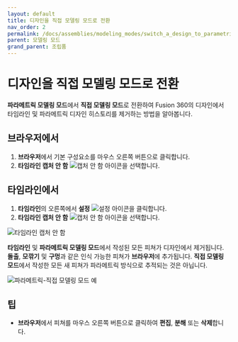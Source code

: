 ```yaml
---
layout: default
title: 디자인을 직접 모델링 모드로 전환
nav_order: 2
permalink: /docs/assemblies/modeling_modes/switch_a_design_to_parametric_modeling_mode
parent: 모델링 모드
grand_parent: 조립품
---
```

디자인을 직접 모델링 모드로 전환
==================

**파라메트릭 모델링 모드**에서 **직접 모델링 모드**로 전환하여 Fusion 360의 디자인에서 타임라인 및 파라메트릭 디자인 히스토리를 제거하는 방법을 알아봅니다.

브라우저에서
------

1.  **브라우저**에서 기본 구성요소를 마우스 오른쪽 버튼으로 클릭합니다.
2.  **타임라인 캡처 안 함** ![ 캡처 안 함 아이콘](https://help.autodesk.com/cloudhelp/KOR/Fusion-Assemble/images/icon/asm/do-not-capture-design-history.png)을 선택합니다.

타임라인에서
------

1.  **타임라인**의 오른쪽에서 **설정** ![설정 아이콘](https://help.autodesk.com/cloudhelp/KOR/Fusion-Assemble/images/icon/hig/settings.png)을 클릭합니다.
2.  **타임라인 캡처 안 함** ![ 캡처 안 함 아이콘](https://help.autodesk.com/cloudhelp/KOR/Fusion-Assemble/images/icon/asm/do-not-capture-design-history.png)을 선택합니다.

![타임라인 캡처 안 함](https://help.autodesk.com/cloudhelp/KOR/Fusion-Assemble/images/menu/do-not-capture-design-history.png)

**타임라인** 및 **파라메트릭 모델링 모드**에서 작성된 모든 피쳐가 디자인에서 제거됩니다. **돌출**, **모깎기** 및 **구멍**과 같은 인식 가능한 피쳐가 **브라우저**에 추가됩니다. **직접 모델링 모드**에서 작성한 모든 새 피쳐가 파라메트릭 방식으로 추적되는 것은 아닙니다.

![파라메트릭-직접 모델링 모드 예](https://help.autodesk.com/cloudhelp/KOR/Fusion-Assemble/images/example/pm-to-dm-mode.png)

팁
-

*   **브라우저**에서 피쳐를 마우스 오른쪽 버튼으로 클릭하여 **편집**, **분해** 또는 **삭제**합니다.
